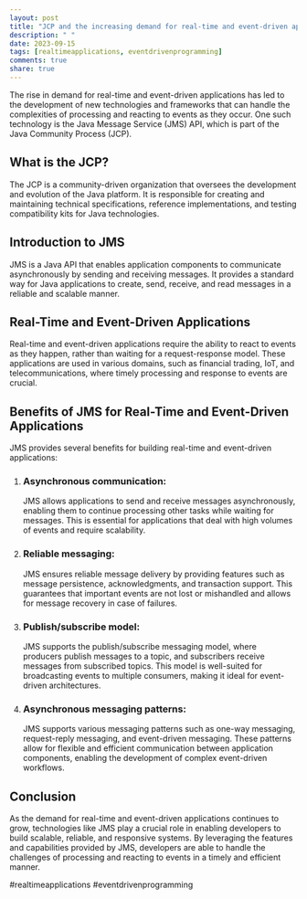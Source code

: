 ```yaml
---
layout: post
title: "JCP and the increasing demand for real-time and event-driven applications"
description: " "
date: 2023-09-15
tags: [realtimeapplications, eventdrivenprogramming]
comments: true
share: true
---
```


The rise in demand for real-time and event-driven applications has led to the development of new technologies and frameworks that can handle the complexities of processing and reacting to events as they occur. One such technology is the Java Message Service (JMS) API, which is part of the Java Community Process (JCP).

## What is the JCP?

The JCP is a community-driven organization that oversees the development and evolution of the Java platform. It is responsible for creating and maintaining technical specifications, reference implementations, and testing compatibility kits for Java technologies.

## Introduction to JMS

JMS is a Java API that enables application components to communicate asynchronously by sending and receiving messages. It provides a standard way for Java applications to create, send, receive, and read messages in a reliable and scalable manner.

## Real-Time and Event-Driven Applications

Real-time and event-driven applications require the ability to react to events as they happen, rather than waiting for a request-response model. These applications are used in various domains, such as financial trading, IoT, and telecommunications, where timely processing and response to events are crucial.

## Benefits of JMS for Real-Time and Event-Driven Applications

JMS provides several benefits for building real-time and event-driven applications:

1. ### Asynchronous communication:

   JMS allows applications to send and receive messages asynchronously, enabling them to continue processing other tasks while waiting for messages. This is essential for applications that deal with high volumes of events and require scalability.

2. ### Reliable messaging:

   JMS ensures reliable message delivery by providing features such as message persistence, acknowledgments, and transaction support. This guarantees that important events are not lost or mishandled and allows for message recovery in case of failures.

3. ### Publish/subscribe model:

   JMS supports the publish/subscribe messaging model, where producers publish messages to a topic, and subscribers receive messages from subscribed topics. This model is well-suited for broadcasting events to multiple consumers, making it ideal for event-driven architectures.

4. ### Asynchronous messaging patterns:

   JMS supports various messaging patterns such as one-way messaging, request-reply messaging, and event-driven messaging. These patterns allow for flexible and efficient communication between application components, enabling the development of complex event-driven workflows.

## Conclusion

As the demand for real-time and event-driven applications continues to grow, technologies like JMS play a crucial role in enabling developers to build scalable, reliable, and responsive systems. By leveraging the features and capabilities provided by JMS, developers are able to handle the challenges of processing and reacting to events in a timely and efficient manner.

#realtimeapplications #eventdrivenprogramming